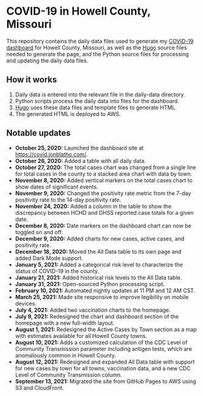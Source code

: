 # COVID-19 in Howell County, Missouri
This repository contains the daily data files used to generate my [COVID-19 dashboard](https://covid.jonblatho.com/) for Howell County, Missouri, as well as the [Hugo](https://gohugo.io/) source files needed to generate the page, and the Python source files for processing and updating the daily data files.

## How it works
1. Daily data is entered into the relevant file in the daily-data directory.
2. Python scripts process the daily data into files for the dashboard.
3. [Hugo](https://gohugo.io/) uses these data files and template files to generate HTML.
4. The generated HTML is deployed to AWS.

## Notable updates

* **October 25, 2020:** Launched the dashboard site at https://covid.jonblatho.com/.
* **October 26, 2020:** Added a table with all daily data.
* **October 27, 2020:** The total cases chart was changed from a single line for total cases in the county to a stacked area chart with data by town.
* **November 8, 2020:** Added vertical markers on the total cases chart to show dates of significant events.
* **November 9, 2020:** Changed the positivity rate metric from the 7-day positivity rate to the 14-day positivity rate.
* **November 24, 2020:** Added a column in the table to show the discrepancy between HCHD and DHSS reported case totals for a given date.
* **December 8, 2020:** Date markers on the dashboard chart can now be toggled on and off.
* **December 9, 2020:** Added charts for new cases, active cases, and positivity rate.
* **December 18, 2020:** Moved the All Data table to its own page and added Dark Mode support.
* **January 5, 2021:** Added a categorical risk level to characterize the status of COVID-19 in the county.
* **January 21, 2021:** Added historical risk levels to the All Data table.
* **January 31, 2021:** Open-sourced Python processing script.
* **February 10, 2021:** Automated nightly updates at 11 PM and 12 AM CST.
* **March 25, 2021:** Made site responsive to improve legibility on mobile devices.
* **July 4, 2021:** Added two vaccination charts to the homepage.
* **July 9, 2021:** Redesigned the chart and dashboard section of the homepage with a new full-width layout.
* **August 1, 2021:** Redesigned the Active Cases by Town section as a map with estimates available for all Howell County towns.
* **August 10, 2021:** Adds a customized calculation of the CDC Level of Community Transmission parameter including antigen tests, which are anomalously common in Howell County.
* **August 12, 2021:** Redesigned and expanded All Data table with support for new cases by town for all towns, vaccination data, and a new CDC Level of Community Transmission column.
* **September 13, 2021:** Migrated the site from GitHub Pages to AWS using S3 and CloudFront.